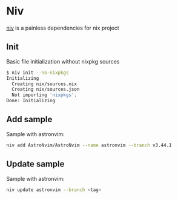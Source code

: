 # Niv 

[niv](https://github.com/nmattia/niv) is a painless dependencies for nix project 


## Init

Basic file initialization without nixpkg sources

```bash
$ niv init --no-nixpkgs
Initializing
  Creating nix/sources.nix
  Creating nix/sources.json
  Not importing 'nixpkgs'.
Done: Initializing
```

## Add sample

Sample with astronvim:

```bash
niv add AstroNvim/AstroNvim --name astronvim --branch v3.44.1
```

## Update sample

Sample with astronvim:


```bash
niv update astronvim --branch <tag>
```

